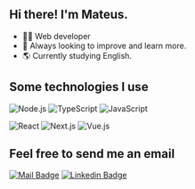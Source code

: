 ## Hi there! I'm Mateus.

- 👨‍💻 Web developer
- 📖 Always looking to improve and learn more.
- 🌎 Currently studying English.


## Some technologies I use

![Node.js](https://img.shields.io/badge/-Node.js-333333?style=flat-square&logo=node.js) ![TypeScript](https://img.shields.io/badge/-TypeScript-333333?style=flat-square&logo=typescript) ![JavaScript](https://img.shields.io/badge/-JavaScript-333333?style=flat-square&logo=javascript)

![React](https://img.shields.io/badge/-React-333333?style=flat-square&logo=react) ![Next.js](https://img.shields.io/badge/-Next.js-333333?style=flat-square&logo=next.js) ![Vue.js](https://img.shields.io/badge/-Vue.js-333333?style=flat-square&logo=Vue.js)

## Feel free to send me an email

[![Mail Badge](https://img.shields.io/badge/-mateus.fneiva%40gmail.com-c14438?style=flat-square&logo=gmail&logoColor=%23ffffff&logoSize=20&color=%23c14438&link=mailto%3Amateus.fneiva%40gmail.com)](mailto:mateus.fneiva@gmail.com) [![Linkedin Badge](https://img.shields.io/badge/-Mateus%20Neiva-3b82f6?style=flat-square&logo=linkedin&logoColor=%23ffffff&logoSize=20&color=%233b82f6&link=https%3A%2F%2Fwww.linkedin.com%2Fin%2Fmateusfneiva%2F)](https://www.linkedin.com/in/mateusfneiva/)

